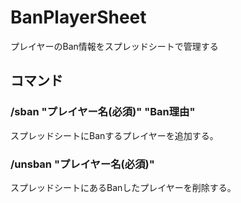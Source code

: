 # BanPlayerSheet

プレイヤーのBan情報をスプレッドシートで管理する

## コマンド

### /sban "プレイヤー名(必須)" "Ban理由"

スプレッドシートにBanするプレイヤーを追加する。

### /unsban "プレイヤー名(必須)"

スプレッドシートにあるBanしたプレイヤーを削除する。
